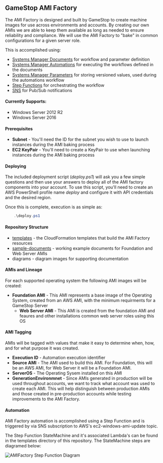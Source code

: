 ## GameStop AMI Factory ##

The AMI Factory is designed and built by GameStop to create machine images for use across environments and accounts.  By creating our own AMIs we are able to keep them available as long as needed to ensure reliability and compliance.  We will use the AMI Factory to "bake" in common configurations for a given server role.

This is accomplished using:

* [Systems Manager Documents](http://docs.aws.amazon.com/systems-manager/latest/userguide/automation-createdoc.html) for workflow and parameter definition
* [Systems Manager Automations](http://docs.aws.amazon.com/systems-manager/latest/userguide/systems-manager-automation.html) for executing the workflows defined in the documents
* [Systems Manager Parameters](https://docs.aws.amazon.com/systems-manager/latest/userguide/systems-manager-paramstore.html) for storing versioned values, used during the automations workflow
* [Step Functions](https://docs.aws.amazon.com/step-functions/latest/dg/welcome.html) for orchestrating the workflow
* [SNS](https://docs.aws.amazon.com/sns/latest/api/Welcome.html) for Pub/Sub notifications



#### Currently Supports:

- Windows Server 2012 R2
- Windows Server 2016

#### Prerequisites

* **Subnet** - You'll need the ID for the subnet you wish to use to launch instances during the AMI baking process
* **EC2 KeyPair** - You'll need to create a KeyPair to use when launching instances during the AMI baking process



#### Deploying

The included deployment script (*deploy.ps1*) will ask you a few simple questions and then use your answers to deploy all of the AMI factory components into your account.  To use this script, you'll need to create an AWS PowerShell profile name *deploy* and configure it with API credentials and the desired region.

Once this is complete, execution is as simple as:

```powershell
    .\deploy.ps1
````



#### Repository Structure

* [templates](templates) - the CloudFormation templates that build the AMI Factory resources
* [sample-documents](templates) - working example documents for Foundation and Web Server AMIs
* diagrams - diagram images for supporting documentation


#### AMIs and Lineage

For each supported operating system the following AMI images will be created:

* **Foundation AMI** - This AMI represents a base image of the Operating System, created from an AWS AMI, with the minimum requirments for a GameStop Server
    * **Web Server AMI** - This AMI is created from the foundation AMI and feaures and other installations common web server roles using this OS



#### AMI Tagging

AMIs will be tagged with values that make it easy to determine when, how, and for what purpose it was created.

* **Execution ID** - Automation execution identifier
* **Source AMI** -  The AMI used to build this AMI.  For Foundation, this will be an AWS AMI, for Web Server it will be a Foundation AMI.
* **ServerOS** - The Operating Sysem installed on this AMI
* **GenerationEnvironmnet** - Since AMIs generated in production will be used throughout accounts, we want to track what account was used to create each AMI.  This will help distinguish between production AMIs and those created in pre-production accounts while testing improvements to the AMI Factory.



#### Automation

AMI Factory automation is accomplished using a Step Function and is triggered by via SNS subscription to AWS's ec2-windows-ami-update topic.

The Step Function StateMachine and it's associated Lambda's can be found in the templates directory of this repository.  The StateMachine steps are diagramed below:

![AMIFactory Step Function Diagram](diagrams/StepFunction.png)
